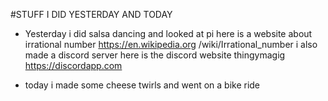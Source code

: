 #STUFF I DID YESTERDAY AND TODAY
 
 * Yesterday i did salsa dancing and looked at pi here is a website about irrational number https://en.wikipedia.org   /wiki/Irrational_number
 i also made a discord  server here is the discord website thingymagig  https://discordapp.com
 
 * today i made some cheese twirls and went on a bike ride
